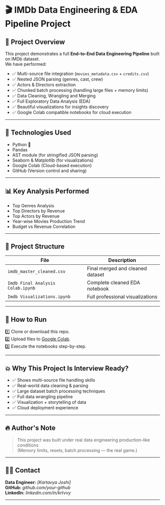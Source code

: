 # 🎬 IMDb Data Engineering & EDA Pipeline Project

## 📌 Project Overview

This project demonstrates a full **End-to-End Data Engineering Pipeline** built on IMDb dataset.  
We have performed:

- ✅ Multi-source file integration (`movies_metadata.csv` + `credits.csv`)
- ✅ Nested JSON parsing (genres, cast, crew)
- ✅ Actors & Directors extraction
- ✅ Chunked batch processing (handling large files + memory limits)
- ✅ Data Cleaning, Wrangling and Merging
- ✅ Full Exploratory Data Analysis (EDA)
- ✅ Beautiful visualizations for insights discovery
- ✅ Google Colab compatible notebooks for cloud execution

---

## 🔧 Technologies Used

- Python 🐍
- Pandas
- AST module (for stringified JSON parsing)
- Seaborn & Matplotlib (for visualizations)
- Google Colab (Cloud-based execution)
- GitHub (Version control and sharing)

---

## 📊 Key Analysis Performed

- Top Genres Analysis
- Top Directors by Revenue
- Top Actors by Revenue
- Year-wise Movies Production Trend
- Budget vs Revenue Correlation

---

## 📁 Project Structure

| File | Description |
|------|--------------|
| `imdb_master_cleaned.csv` | Final merged and cleaned dataset |
| `Imdb Final Analysis Colab.ipynb` | Complete cleaned EDA notebook |
| `Imdb Visualizations.ipynb` | Full professional visualizations |

---

## 🚀 How to Run

1️⃣ Clone or download this repo.  
2️⃣ Upload files to [Google Colab](https://colab.research.google.com/).  
3️⃣ Execute the notebooks step-by-step.

---

## 💥 Why This Project Is Interview Ready?

- ✅ Shows multi-source file handling skills
- ✅ Real-world data cleaning & parsing
- ✅ Large dataset batch processing techniques
- ✅ Full data wrangling pipeline
- ✅ Visualization + storytelling of data
- ✅ Cloud deployment experience

---

## 🔥 Author's Note

> This project was built under real data engineering production-like conditions  
> (Memory limits, resets, batch processing — the real game.)

---

## 👨‍💻 Contact

**Data Engineer:** *[Kartavya Joshi]*  
**GitHub:** *github.com/your-github*  
**LinkedIn:** *linkedin.com/in/krtvvy*

---
